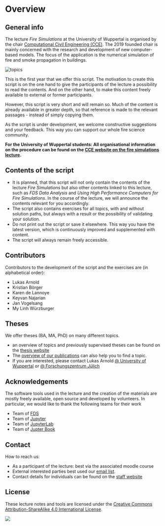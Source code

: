 # Overview

## General info

The lecture *Fire Simulations* at the University of Wuppertal is organised by the chair [Computational Civil Engineering (CCE)](https://cce.uni-wuppertal.de/). The 2019 founded chair is mainly concerned with the research and development of new computer-based models. The focus of the application is the numerical simulation of fire and smoke propagation in buildings.  

![topics](./figs/fire_banner.png)

This is the first year that we offer this script. The motivation to create this script is on the one hand to give the participants of the lecture a possibility to read the contents. And on the other hand, to make this content freely available to external or former participants.

However, this script is very short and will remain so. Much of the content is already available in greater depth, so that reference is made to the relevant passages - instead of simply copying them.  

As the script is under development, we welcome constructive suggestions and your feedback. This way you can support our whole fire science community.

**For the University of Wuppertal students: All organisational information on the procedure can be found on the [CCE website on the fire simulations lecture](https://cce.uni-wuppertal.de/de/lehre/numerische-brandsimulationen.html).** 

## Contents of the script

* It is planned, that this script will not only contain the contents of the lecture *Fire Simulations* but also other contents linked to this lecture, such as *FDS Data Analysis* and *Using High Performance Computers for Fire Simulations*. In the course of the lecture, we will announce the contents relevant for you accordingly. 
* The script also contains exercises for all topics, with and without solution paths, but always with a result or the possibility of validating your solution.
* Do not print out the script or save it elsewhere. This way you have the latest version, which is continuously improved and supplemented with content. 
* The script will always remain freely accessible.

## Contributors

Contributors to the development of the script and the exercises are (in alphabetical order):

* Lukas Arnold
* Kristian Börger
* Karen de Lannoye
* Keyvan Najarian
* Jan Vogelsang
* My Linh Würzburger

## Theses

We offer theses (BA, MA, PhD) on many different topics. 
* an overview of topics and previously supervised theses can be found on the [thesis website](https://cce.uni-wuppertal.de/index.php?id=4171&L=0)
* The [overview of our publications](https://www.fz-juelich.de/ias/ias-7/EN/AboutUs/Staff/Current/Arnold_Lukas/publication_node.html) can also help you to find a topic. 
* If you are interested, please contact Lukas Arnold [@ University of Wuppertal](https://cce.uni-wuppertal.de/en/staff.html) or [@ Forschungszentrum Jülich](https://www.fz-juelich.de/ias/ias-7/EN/AboutUs/Staff/Current/Arnold_Lukas/main.html)

## Acknowledgements

The software tools used in the lecture and the creation of the materials are mostly freely available, open source and developed by volunteers. In particular, we would like to thank the following teams for their work

* Team of [FDS](https://github.com/firemodels/fds)
* Team of [Jupyter](https://github.com/jupyter/jupyter)
* Team of [JupyterLab](https://github.com/jupyterlab)
* Team of [Jupter Book](https://github.com/jupyter/jupyter-book)


## Contact

How to reach us:
* As a participant of the lecture: best via the associated moodle course
* External interested parties best used our <a href="mailto:cce@lists.uni-wuppertal.de">email list</a>.
* Contact details for individuals can be found on the [staff website](https://cce.uni-wuppertal.de/index.php?id=4186&L=0) 


## License

These lecture notes and tools are licensed under the
[Creative Commons Attribution-ShareAlike 4.0 International License](http://creativecommons.org/licenses/by-sa/4.0/).

<img src='https://mirrors.creativecommons.org/presskit/buttons/88x31/svg/by-sa.svg' />
